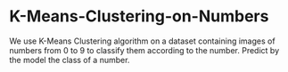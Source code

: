 # K-Means-Clustering-on-Numbers
We use K-Means Clustering algorithm on a dataset containing images of numbers from 0 to 9 to classify them according to the number.
Predict by the model the class of a number. 

